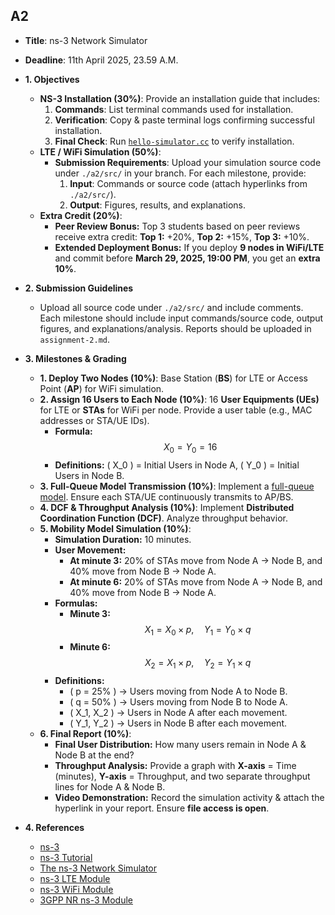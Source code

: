 ## A2

- **Title**: ns-3 Network Simulator
- **Deadline**: 11th April 2025, 23.59 A.M.
- **1. Objectives**

  - **NS-3 Installation (30%)**: Provide an installation guide that includes:
    1. **Commands**: List terminal commands used for installation.
    2. **Verification**: Copy & paste terminal logs confirming successful installation.
    3. **Final Check**: Run [`hello-simulator.cc`](https://www.nsnam.org/docs/release/3.19/doxygen/hello-simulator_8cc_source.html) to verify installation.
  - **LTE / WiFi Simulation (50%)**:
    - **Submission Requirements**: Upload your simulation source code under `./a2/src/` in your branch. For each milestone, provide:
      1. **Input**: Commands or source code (attach hyperlinks from `./a2/src/`).
      2. **Output**: Figures, results, and explanations.
  - **Extra Credit (20%)**:
    - **Peer Review Bonus:** Top 3 students based on peer reviews receive extra credit: **Top 1:** +20%, **Top 2:** +15%, **Top 3:** +10%.
    - **Extended Deployment Bonus:** If you deploy **9 nodes in WiFi/LTE** and commit before **March 29, 2025, 19:00 PM**, you get an **extra 10%**.

- **2. Submission Guidelines**

  - Upload all source code under `./a2/src/` and include comments. Each milestone should include input commands/source code, output figures, and explanations/analysis. Reports should be uploaded in `assignment-2.md`.

- **3. Milestones & Grading**

  - **1. Deploy Two Nodes (10%)**: Base Station (**BS**) for LTE or Access Point (**AP**) for WiFi simulation.
  - **2. Assign 16 Users to Each Node (10%)**: 16 **User Equipments (UEs)** for LTE or **STAs** for WiFi per node. Provide a user table (e.g., MAC addresses or STA/UE IDs).
    - **Formula:**  
      $$ X_0 = Y_0 = 16 $$
    - **Definitions:** \( X_0 \) = Initial Users in Node A, \( Y_0 \) = Initial Users in Node B.
  - **3. Full-Queue Model Transmission (10%)**: Implement a [full-queue model](https://www.nsnam.org/doxygen/d9/db7/fcfs-wifi-queue-scheduler_8cc_source.html). Ensure each STA/UE continuously transmits to AP/BS.
  - **4. DCF & Throughput Analysis (10%)**: Implement **Distributed Coordination Function (DCF)**. Analyze throughput behavior.
  - **5. Mobility Model Simulation (10%)**:
    - **Simulation Duration:** 10 minutes.
    - **User Movement:**
      - **At minute 3:** 20% of STAs move from Node A → Node B, and 40% move from Node B → Node A.
      - **At minute 6:** 20% of STAs move from Node A → Node B, and 40% move from Node B → Node A.
    - **Formulas:**
      - **Minute 3:**  
        $$ X_1 = X_0 \times p, \quad Y_1 = Y_0 \times q $$
      - **Minute 6:**  
        $$ X_2 = X_1 \times p, \quad Y_2 = Y_1 \times q $$
    - **Definitions:**
      - \( p = 25\% \) → Users moving from Node A to Node B.
      - \( q = 50\% \) → Users moving from Node B to Node A.
      - \( X_1, X_2 \) → Users in Node A after each movement.
      - \( Y_1, Y_2 \) → Users in Node B after each movement.
  - **6. Final Report (10%)**:
    - **Final User Distribution:** How many users remain in Node A & Node B at the end?
    - **Throughput Analysis:** Provide a graph with **X-axis** = Time (minutes), **Y-axis** = Throughput, and two separate throughput lines for Node A & Node B.
    - **Video Demonstration:** Record the simulation activity & attach the hyperlink in your report. Ensure **file access is open**.

- **4. References**
  - [ns-3](https://www.nsnam.org/)
  - [ns-3 Tutorial](https://www.nsnam.org/docs/tutorial/html/)
  - [The ns-3 Network Simulator](https://intronetworks.cs.luc.edu/current/html/ns3.html)
  - [ns-3 LTE Module](https://www.nsnam.org/docs/models/html/lte-user.html)
  - [ns-3 WiFi Module](https://www.nsnam.org/docs/models/html/wifi-design.html)
  - [3GPP NR ns-3 Module](https://github.com/QiuYukang/5G-LENA)
